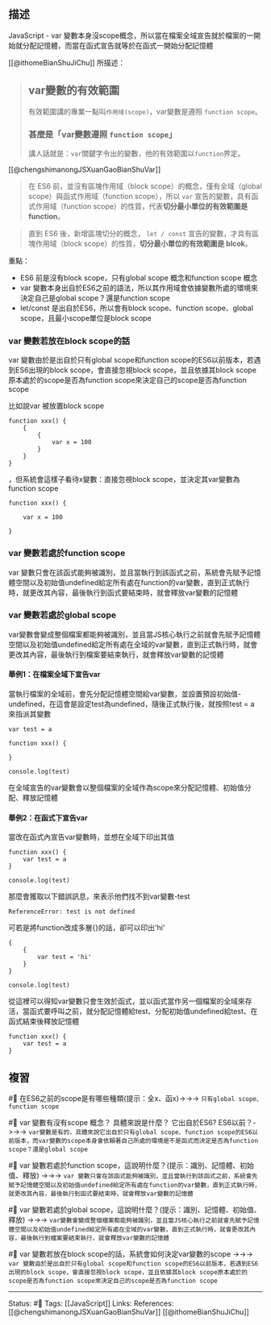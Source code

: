 

## 描述
JavaScript - var 變數本身沒scope概念，所以當在檔案全域宣告就於檔案的一開始就分配記憶體，而當在函式宣告就等於在函式一開始分配記憶體

[[@ithomeBianShuJiChu]] 所描述：
> ## var變數的有效範圍
> 有效範圍講的專業一點叫`作用域(scope)`，var變數是遵照 `function scope`。
> ### 甚麼是「var變數遵照 `function scope`」
> 講人話就是：`var`關鍵字令出的變數，他的有效範圍以`function`界定。


[[@chengshimanongJSXuanGaoBianShuVar]]

> 在 ES6 前，並沒有區塊作用域（block scope）的概念，僅有全域（global scope）與函式作用域（function scope），所以 `var` 宣告的變數，具有函式作用域（function scope）的性質，代表**切分最小單位的有效範圍是 function**。

> 直到 ES6 後，新增區塊切分的概念， `let / const` 宣告的變數，才具有區塊作用域（block scope）的性質，**切分最小單位的有效範圍是 blcok**。

重點：
- ES6 前是沒有block scope，只有global scope 概念和function scope 概念
- var 變數本身出自於ES6之前的語法，所以其作用域會依據變數所處的環境來決定自己是global scope ? 還是function scope
- let/const 是出自於ES6，所以會有block scope、function scope、global scope，且最小scope單位是block scope
### var 變數若放在block scope的話
var 變數由於是出自於只有global scope和function scope的ES6以前版本，若遇到ES6出現的block scope，會直接忽視block scope，並且依據其block scope原本處於的scope是否為function scope來決定自己的scope是否為function scope

比如說var 被放置block scope
```
function xxx() {
	{
		{
			var x = 100
		}
	}
}
```
，但系統會這樣子看待x變數：直接忽視block scope，並決定其var變數為function scope
```
function xxx() {

	var x = 100
	
}
```

### var 變數若處於function scope
var 變數只會在該函式能夠被識別，並且當執行到該函式之前，系統會先賦予記憶體空間以及初始值undefined給定所有處在function的var變數，直到正式執行時，就更改其內容，最後執行到函式要結束時，就會釋放var變數的記憶體

###  var 變數若處於global scope 

 var變數會變成整個檔案都能夠被識別，並且當JS核心執行之前就會先賦予記憶體空間以及初始值undefined給定所有處在全域的var變數，直到正式執行時，就會更改其內容，最後執行到檔案要結束執行，就會釋放var變數的記憶體
 


#### 舉例1：在檔案全域下宣告var

當執行檔案的全域前，會先分配記憶體空間給var變數，並設置預設初始值-undefined，在這會是設定test為undefined，隨後正式執行後，就按照test = a 來指派其變數
```
var test = a

function xxx() {

}

console.log(test)
```

在全域宣告的var變數會以整個檔案的全域作為scope來分配記憶體、初始值分配、釋放記憶體

#### 舉例2：在函式下宣告var

當改在函式內宣告var變數時，並想在全域下印出其值

```
function xxx() {
	var test = a
}

console.log(test)
```
那麼會獲取以下錯誤訊息，來表示他們找不到var變數-test
```
ReferenceError: test is not defined
```

可若是將function改成多層{}的話，卻可以印出'hi'

```
{	
	{
		var test = 'hi'
	}
}

console.log(test)
```

從這裡可以得知var變數只會生效於函式，並以函式當作另一個檔案的全域來存活，當函式要呼叫之前，就分配記憶體給test、分配初始值undefined給test、在函式結束後釋放記憶體
```
function xxx() {
	var test = a
}
```

## 複習
#🧠 在ES6之前的scope是有哪些種類(提示：全x、函x)->->-> `只有global scope、function scope`
<!--SR:!2023-04-14,187,250-->

#🧠  var 變數有沒有scope 概念？ 具體來說是什麼？ 它出自於ES6? ES6以前？->->-> `var變數是有的，具體來說它出自於只有global scope、function scope的ES6以前版本，而var變數的scope本身會依賴著自己所處的環境是不是函式而決定是否為function scope？還是global scope`
<!--SR:!2024-03-08,382,250-->

#🧠  var 變數若處於function scope，這說明什麼？(提示：識別、記憶體、初始值、釋放) ->->-> `var 變數只會在該函式能夠被識別，並且當執行到該函式之前，系統會先賦予記憶體空間以及初始值undefined給定所有處在function的var變數，直到正式執行時，就更改其內容，最後執行到函式要結束時，就會釋放var變數的記憶體`
<!--SR:!2023-04-22,194,250-->

#🧠  var 變數若處於global scope，這說明什麼？(提示：識別、記憶體、初始值、釋放) ->->->  `var變數會變成整個檔案都能夠被識別，並且當JS核心執行之前就會先賦予記憶體空間以及初始值undefined給定所有處在全域的var變數，直到正式執行時，就會更改其內容，最後執行到檔案要結束執行，就會釋放var變數的記憶體`
<!--SR:!2023-07-16,97,230-->

#🧠 var 變數若放在block scope的話，系統會如何決定var變數的scope ->->-> `var 變數由於是出自於只有global scope和function scope的ES6以前版本，若遇到ES6出現的block scope，會直接忽視block scope，並且依據其block scope原本處於的scope是否為function scope來決定自己的scope是否為function scope`
<!--SR:!2023-05-04,79,230-->


---
Status: #🌱 
Tags:
[[JavaScript]]
Links:
References:
[[@chengshimanongJSXuanGaoBianShuVar]]
[[@ithomeBianShuJiChu]]
